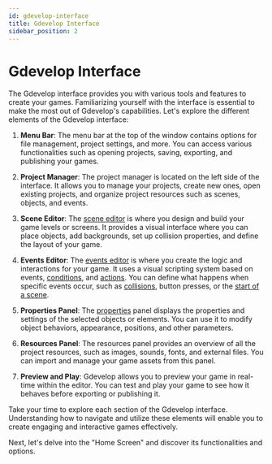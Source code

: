 ```yaml
---
id: gdevelop-interface
title: Gdevelop Interface
sidebar_position: 2
---
```


# Gdevelop Interface

The Gdevelop interface provides you with various tools and features to create your games. Familiarizing yourself with the interface is essential to make the most out of Gdevelop's capabilities. Let's explore the different elements of the Gdevelop interface:

1. **Menu Bar**: The menu bar at the top of the window contains options for file management, project settings, and more. You can access various functionalities such as opening projects, saving, exporting, and publishing your games.

2. **Project Manager**: The project manager is located on the left side of the interface. It allows you to manage your projects, create new ones, open existing projects, and organize project resources such as scenes, objects, and events.

3. **Scene Editor**: The [scene editor](./scene-editor.md) is where you design and build your game levels or screens. It provides a visual interface where you can place objects, add backgrounds, set up collision properties, and define the layout of your game.

4. **Events Editor**: The [events editor](./events-editor-view.md) is where you create the logic and interactions for your game. It uses a visual scripting system based on events, [conditions](./conditions.md), and [actions](./actions.md). You can define what happens when specific events occur, such as [collisions](./on-collision.md), button presses, or the [start of a scene](./at-beginning-of-scene.md).

5. **Properties Panel**: The [properties](./object-properties.md) panel displays the properties and settings of the selected objects or elements. You can use it to modify object behaviors, appearance, positions, and other parameters.

6. **Resources Panel**: The resources panel provides an overview of all the project resources, such as images, sounds, fonts, and external files. You can import and manage your game assets from this panel.

7. **Preview and Play**: Gdevelop allows you to preview your game in real-time within the editor. You can test and play your game to see how it behaves before exporting or publishing it.

Take your time to explore each section of the Gdevelop interface. Understanding how to navigate and utilize these elements will enable you to create engaging and interactive games effectively.

Next, let's delve into the "Home Screen" and discover its functionalities and options.
